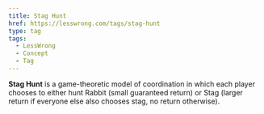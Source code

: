 ```yaml
---
title: Stag Hunt
href: https://lesswrong.com/tags/stag-hunt
type: tag
tags:
  - LessWrong
  - Concept
  - Tag
---
```


**Stag Hunt** is a game-theoretic model of coordination in which each player chooses to either hunt Rabbit (small guaranteed return) or Stag (larger return if everyone else also chooses stag, no return otherwise).